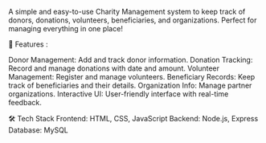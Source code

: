 A simple and easy-to-use Charity Management system to keep track of donors, donations, volunteers, beneficiaries, and organizations. Perfect for managing everything in one place!

🌟 Features :

Donor Management: Add and track donor information.
Donation Tracking: Record and manage donations with date and amount.
Volunteer Management: Register and manage volunteers.
Beneficiary Records: Keep track of beneficiaries and their details.
Organization Info: Manage partner organizations.
Interactive UI: User-friendly interface with real-time feedback.

🛠️ Tech Stack
Frontend: HTML, CSS, JavaScript
Backend: Node.js, Express
Database: MySQL
